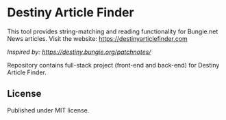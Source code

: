 # Destiny Article Finder

This tool provides string-matching and reading functionality for Bungie.net News articles. Visit the website: https://destinyarticlefinder.com

*Inspired by: https://destiny.bungie.org/patchnotes/*

Repository contains full-stack project (front-end and back-end) for Destiny Article Finder.

## License
Published under MIT license.
